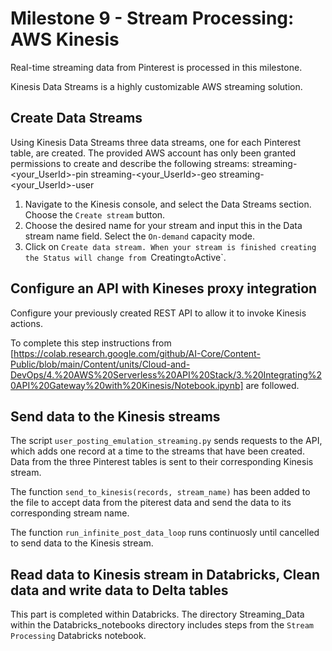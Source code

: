 # Milestone 9 - Stream Processing: AWS Kinesis
Real-time streaming data from Pinterest is processed in this milestone.

Kinesis Data Streams is a highly customizable AWS streaming solution.

## Create Data Streams
Using Kinesis Data Streams three data streams, one for each Pinterest table, are created.
The provided AWS account has only been granted permissions to create and describe the following streams:
streaming-<your_UserId>-pin
streaming-<your_UserId>-geo
streaming-<your_UserId>-user
1) Navigate to the Kinesis console, and select the Data Streams section. Choose the `Create stream` button.
2) Choose the desired name for your stream and input this in the Data stream name field. Select the `On-demand` capacity mode.
3) Click on `Create data stream. When your stream is finished creating the Status will change from `Creating` to `Active`.

## Configure an API with Kineses proxy integration
Configure your previously created REST API to allow it to invoke Kinesis actions.

To complete this step instructions from [https://colab.research.google.com/github/AI-Core/Content-Public/blob/main/Content/units/Cloud-and-DevOps/4.%20AWS%20Serverless%20API%20Stack/3.%20Integrating%20API%20Gateway%20with%20Kinesis/Notebook.ipynb] are followed.

## Send data to the Kinesis streams
The script `user_posting_emulation_streaming.py` sends requests to the API, which adds one record at a time to the streams that have been created. Data from the three Pinterest tables is sent to their corresponding Kinesis stream.

The function `send_to_kinesis(records, stream_name)` has been added to the file to accept data from the piterest data and send the data to its corresponding stream name.

The function `run_infinite_post_data_loop` runs continuosly until cancelled to send data to the Kinesis stream.

## Read data to Kinesis stream in Databricks, Clean data and write data to Delta tables
This part is completed within Databricks. The directory Streaming_Data within the Databricks_notebooks directory includes steps from the `Stream Processing` Databricks notebook.
